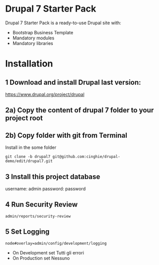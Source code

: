 # Drupal 7 Starter Pack
Drupal 7 Starter Pack is a ready-to-use Drupal site with:

- Bootstrap Business Template
- Mandatory modules
- Mandatory libraries

# Installation

## 1 Download and install Drupal last version:

https://www.drupal.org/project/drupal

## 2a) Copy the content of drupal 7 folder to your project root


## 2b) Copy folder with git from Terminal

Install in the some folder

```
git clone -b drupal7 git@github.com:cinghie/drupal-demo/edit/drupal7.git
```

## 3 Install this project database

username: admin
password: password

## 4 Run Security Review

```
admin/reports/security-review
```

## 5 Set Logging

```
node#overlay=admin/config/development/logging
```

 - On Development set Tutti gli errori
 - On Production set Nessuno
